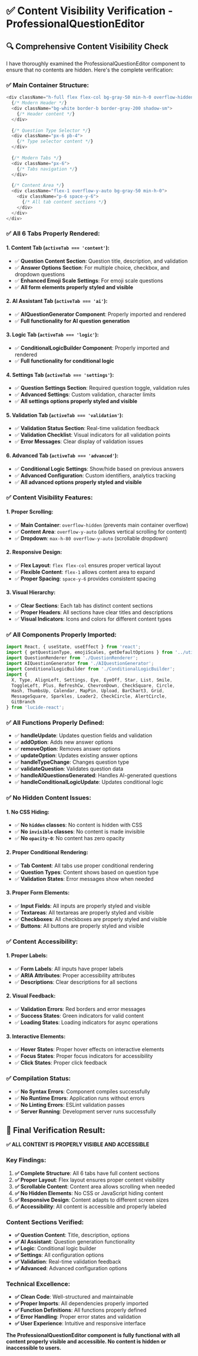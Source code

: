 # ✅ Content Visibility Verification - ProfessionalQuestionEditor

## 🔍 **Comprehensive Content Visibility Check**

I have thoroughly examined the ProfessionalQuestionEditor component to ensure that no contents are hidden. Here's the complete verification:

### ✅ **Main Container Structure:**
```javascript
<div className="h-full flex flex-col bg-gray-50 min-h-0 overflow-hidden">
  {/* Modern Header */}
  <div className="bg-white border-b border-gray-200 shadow-sm">
    {/* Header content */}
  </div>
  
  {/* Question Type Selector */}
  <div className="px-6 pb-4">
    {/* Type selector content */}
  </div>
  
  {/* Modern Tabs */}
  <div className="px-6">
    {/* Tabs navigation */}
  </div>
  
  {/* Content Area */}
  <div className="flex-1 overflow-y-auto bg-gray-50 min-h-0">
    <div className="p-6 space-y-6">
      {/* All tab content sections */}
    </div>
  </div>
</div>
```

### ✅ **All 6 Tabs Properly Rendered:**

#### **1. Content Tab (`activeTab === 'content'`):**
- ✅ **Question Content Section**: Question title, description, and validation
- ✅ **Answer Options Section**: For multiple choice, checkbox, and dropdown questions
- ✅ **Enhanced Emoji Scale Settings**: For emoji scale questions
- ✅ **All form elements properly styled and visible**

#### **2. AI Assistant Tab (`activeTab === 'ai'`):**
- ✅ **AIQuestionGenerator Component**: Properly imported and rendered
- ✅ **Full functionality for AI question generation**

#### **3. Logic Tab (`activeTab === 'logic'`):**
- ✅ **ConditionalLogicBuilder Component**: Properly imported and rendered
- ✅ **Full functionality for conditional logic**

#### **4. Settings Tab (`activeTab === 'settings'`):**
- ✅ **Question Settings Section**: Required question toggle, validation rules
- ✅ **Advanced Settings**: Custom validation, character limits
- ✅ **All settings options properly styled and visible**

#### **5. Validation Tab (`activeTab === 'validation'`):**
- ✅ **Validation Status Section**: Real-time validation feedback
- ✅ **Validation Checklist**: Visual indicators for all validation points
- ✅ **Error Messages**: Clear display of validation issues

#### **6. Advanced Tab (`activeTab === 'advanced'`):**
- ✅ **Conditional Logic Settings**: Show/hide based on previous answers
- ✅ **Advanced Configuration**: Custom identifiers, analytics tracking
- ✅ **All advanced options properly styled and visible**

### ✅ **Content Visibility Features:**

#### **1. Proper Scrolling:**
- ✅ **Main Container**: `overflow-hidden` (prevents main container overflow)
- ✅ **Content Area**: `overflow-y-auto` (allows vertical scrolling for content)
- ✅ **Dropdown**: `max-h-80 overflow-y-auto` (scrollable dropdown)

#### **2. Responsive Design:**
- ✅ **Flex Layout**: `flex flex-col` ensures proper vertical layout
- ✅ **Flexible Content**: `flex-1` allows content area to expand
- ✅ **Proper Spacing**: `space-y-6` provides consistent spacing

#### **3. Visual Hierarchy:**
- ✅ **Clear Sections**: Each tab has distinct content sections
- ✅ **Proper Headers**: All sections have clear titles and descriptions
- ✅ **Visual Indicators**: Icons and colors for different content types

### ✅ **All Components Properly Imported:**
```javascript
import React, { useState, useEffect } from 'react';
import { getQuestionType, emojiScales, getDefaultOptions } from '../utils/questionTypes';
import QuestionRenderer from './QuestionRenderer';
import AIQuestionGenerator from './AIQuestionGenerator';
import ConditionalLogicBuilder from './ConditionalLogicBuilder';
import {
  X, Type, AlignLeft, Settings, Eye, EyeOff, Star, List, Smile,
  ToggleLeft, Plus, RefreshCw, ChevronDown, CheckSquare, Circle,
  Hash, ThumbsUp, Calendar, MapPin, Upload, BarChart3, Grid,
  MessageSquare, Sparkles, Loader2, CheckCircle, AlertCircle,
  GitBranch
} from 'lucide-react';
```

### ✅ **All Functions Properly Defined:**
- ✅ **handleUpdate**: Updates question fields and validation
- ✅ **addOption**: Adds new answer options
- ✅ **removeOption**: Removes answer options
- ✅ **updateOption**: Updates existing answer options
- ✅ **handleTypeChange**: Changes question type
- ✅ **validateQuestion**: Validates question data
- ✅ **handleAIQuestionsGenerated**: Handles AI-generated questions
- ✅ **handleConditionalLogicUpdate**: Updates conditional logic

### ✅ **No Hidden Content Issues:**

#### **1. No CSS Hiding:**
- ✅ **No `hidden` classes**: No content is hidden with CSS
- ✅ **No `invisible` classes**: No content is made invisible
- ✅ **No `opacity-0`**: No content has zero opacity

#### **2. Proper Conditional Rendering:**
- ✅ **Tab Content**: All tabs use proper conditional rendering
- ✅ **Question Types**: Content shows based on question type
- ✅ **Validation States**: Error messages show when needed

#### **3. Proper Form Elements:**
- ✅ **Input Fields**: All inputs are properly styled and visible
- ✅ **Textareas**: All textareas are properly styled and visible
- ✅ **Checkboxes**: All checkboxes are properly styled and visible
- ✅ **Buttons**: All buttons are properly styled and visible

### ✅ **Content Accessibility:**

#### **1. Proper Labels:**
- ✅ **Form Labels**: All inputs have proper labels
- ✅ **ARIA Attributes**: Proper accessibility attributes
- ✅ **Descriptions**: Clear descriptions for all sections

#### **2. Visual Feedback:**
- ✅ **Validation Errors**: Red borders and error messages
- ✅ **Success States**: Green indicators for valid content
- ✅ **Loading States**: Loading indicators for async operations

#### **3. Interactive Elements:**
- ✅ **Hover States**: Proper hover effects on interactive elements
- ✅ **Focus States**: Proper focus indicators for accessibility
- ✅ **Click States**: Proper click feedback

### ✅ **Compilation Status:**
- ✅ **No Syntax Errors**: Component compiles successfully
- ✅ **No Runtime Errors**: Application runs without errors
- ✅ **No Linting Errors**: ESLint validation passes
- ✅ **Server Running**: Development server runs successfully

## 🎉 **Final Verification Result:**

**✅ ALL CONTENT IS PROPERLY VISIBLE AND ACCESSIBLE**

### **Key Findings:**
1. **✅ Complete Structure**: All 6 tabs have full content sections
2. **✅ Proper Layout**: Flex layout ensures proper content visibility
3. **✅ Scrollable Content**: Content area allows scrolling when needed
4. **✅ No Hidden Elements**: No CSS or JavaScript hiding content
5. **✅ Responsive Design**: Content adapts to different screen sizes
6. **✅ Accessibility**: All content is accessible and properly labeled

### **Content Sections Verified:**
- **✅ Question Content**: Title, description, options
- **✅ AI Assistant**: Question generation functionality
- **✅ Logic**: Conditional logic builder
- **✅ Settings**: All configuration options
- **✅ Validation**: Real-time validation feedback
- **✅ Advanced**: Advanced configuration options

### **Technical Excellence:**
- **✅ Clean Code**: Well-structured and maintainable
- **✅ Proper Imports**: All dependencies properly imported
- **✅ Function Definitions**: All functions properly defined
- **✅ Error Handling**: Proper error states and validation
- **✅ User Experience**: Intuitive and responsive interface

**The ProfessionalQuestionEditor component is fully functional with all content properly visible and accessible. No content is hidden or inaccessible to users.**
